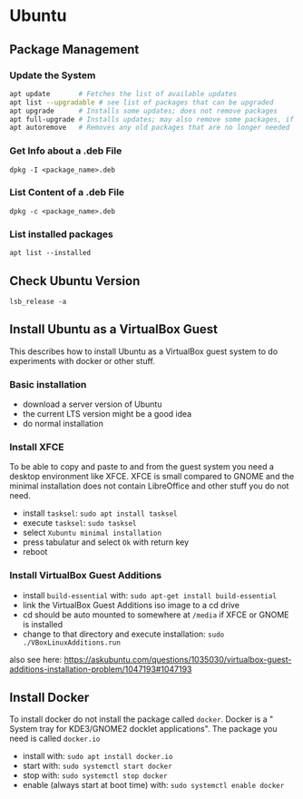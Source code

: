 # Ubuntu

## Package Management

### Update the System
```bash
apt update       # Fetches the list of available updates
apt list --upgradable # see list of packages that can be upgraded
apt upgrade      # Installs some updates; does not remove packages
apt full-upgrade # Installs updates; may also remove some packages, if needed
apt autoremove   # Removes any old packages that are no longer needed
```

### Get Info about a .deb File
`dpkg -I <package_name>.deb`

### List Content of a .deb File
`dpkg -c <package_name>.deb`

### List installed packages
`apt list --installed`

## Check Ubuntu Version
`lsb_release -a`

## Install Ubuntu as a VirtualBox Guest
This describes how to install Ubuntu as a VirtualBox guest system to do experiments with docker or other stuff.

### Basic installation
- download a server version of Ubuntu
- the current LTS version might be a good idea
- do normal installation

### Install XFCE
To be able to copy and paste to and from the guest system you need a desktop environment like XFCE. XFCE is small compared to GNOME and the minimal installation does not contain LibreOffice and other stuff you do not need.
- install `tasksel`: `sudo apt install tasksel`
- execute `tasksel`: `sudo tasksel`
- select `Xubuntu minimal installation`
- press tabulatur and select `Ok` with return key
- reboot

### Install VirtualBox Guest Additions
- install `build-essential` with: `sudo apt-get install build-essential`
- link the VirtualBox Guest Additions iso image to a cd drive
- cd should be auto mounted to somewhere at `/media` if XFCE or GNOME is installed
- change to that directory and execute installation: `sudo ./VBoxLinuxAdditions.run`

also see here: <https://askubuntu.com/questions/1035030/virtualbox-guest-additions-installation-problem/1047193#1047193>

## Install Docker
To install docker do not install the package called `docker`. Docker is a "	System tray for KDE3/GNOME2 docklet applications". The package you need is called `docker.io`
- install with: `sudo apt install docker.io`
- start with: `sudo systemctl start docker`
- stop with: `sudo systemctl stop docker`
- enable (always start at boot time) with: `sudo systemctl enable docker`
